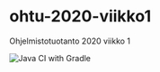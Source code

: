 # ohtu-2020-viikko1
Ohjelmistotuotanto 2020 viikko 1

![Java CI with Gradle](https://github.com/riihikallio/ohtu-2020-viikko1/workflows/Java%20CI%20with%20Gradle/badge.svg)